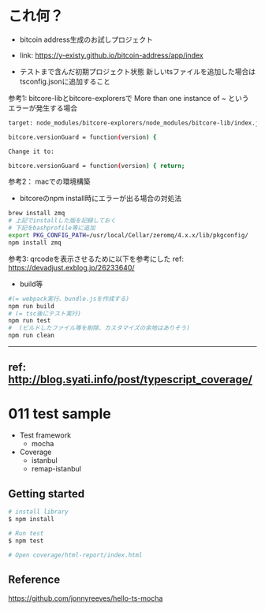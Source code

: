 # これ何？

- bitcoin address生成のお試しプロジェクト
- link: <https://y-existy.github.io/bitcoin-address/app/index>

- テストまで含んだ初期プロジェクト状態
新しいtsファイルを追加した場合はtsconfig.jsonに追加すること

参考1:
bitcore-libとbitcore-explorersで More than one instance of ~ という
エラーが発生する場合

```bash
target: node_modules/bitcore-explorers/node_modules/bitcore-lib/index.js

bitcore.versionGuard = function(version) {

Change it to:

bitcore.versionGuard = function(version) { return;
```

参考2：
macでの環境構築
- bitcoreのnpm install時にエラーが出る場合の対処法

```bash
brew install zmq
# 上記でinstallした版を記録しておく
# 下記をbashprofile等に追加
export PKG_CONFIG_PATH=/usr/local/Cellar/zeromq/4.x.x/lib/pkgconfig/
npm install zmq
```

参考3:
qrcodeを表示させるために以下を参考にした
ref: <https://devadjust.exblog.jp/26233640/>

- build等

```bash
#(= webpack実行、bundle.jsを作成する)
npm run build
# (= tsc後にテスト実行)
npm run test
#  (ビルドしたファイル等を削除、カスタマイズの余地はありそう)
npm run clean
```

----

## ref: <http://blog.syati.info/post/typescript_coverage/>

# 011 test sample

- Test framework
  - mocha
- Coverage
  - istanbul
  - remap-istanbul

## Getting started

```sh
# install library
$ npm install

# Run test
$ npm test

# Open coverage/html-report/index.html
```


##  Reference

https://github.com/jonnyreeves/hello-ts-mocha
